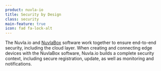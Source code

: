 ```yaml
---
product: nuvla-io
title: Security by Design
class: security
main-feature: true
icon: fad fa-lock-alt
---
```


The Nuvla.io and [NuvlaBox](https://sixsq.com/products-and-services/nuvlabox/overview) software work together to ensure end-to-end security, including the cloud layer. When creating and connecting edge devices with the NuvlaBox software, Nuvla.io builds a complete security context, including secure registration, update, as well as monitoring and notifications. 
